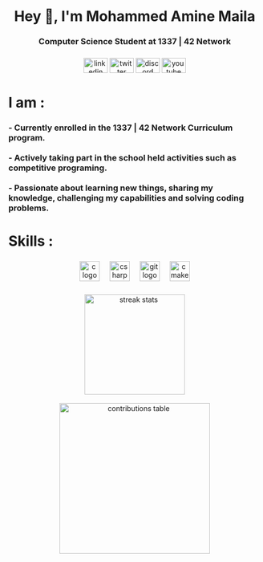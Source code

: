 <h1 align="center">Hey 👋, I'm Mohammed Amine Maila</h1>

###

<h3 align="center">Computer Science Student at 1337 | 42 Network</h3>

###

<div align="center">
  <img src="https://raw.githubusercontent.com/maurodesouza/profile-readme-generator/master/src/assets/icons/social/linkedin/default.svg" width="48" height="30" alt="linkedin logo"  />
  <img src="https://raw.githubusercontent.com/maurodesouza/profile-readme-generator/master/src/assets/icons/social/twitter/default.svg" width="48" height="30" alt="twitter logo"  />
  <img src="https://raw.githubusercontent.com/maurodesouza/profile-readme-generator/master/src/assets/icons/social/discord/default.svg" width="48" height="30" alt="discord logo"  />
  <img src="https://raw.githubusercontent.com/maurodesouza/profile-readme-generator/master/src/assets/icons/social/youtube/default.svg" width="48" height="30" alt="youtube logo"  />
</div>

###

<h1 align="left">I am :</h1>

###

<h3 align="left">- Currently enrolled in the 1337 | 42 Network Curriculum program.<br><br>- Actively taking part in the school held activities such as competitive programing.<br><br>- Passionate about learning new things, sharing my knowledge, challenging my capabilities and solving coding problems.</h3>

###

<h1 align="left">Skills :</h1>

###

<div align="center">
  <img src="https://cdn.jsdelivr.net/gh/devicons/devicon/icons/c/c-original.svg" height="40" alt="c logo"  />
  <img width="12" />
  <img src="https://cdn.jsdelivr.net/gh/devicons/devicon/icons/csharp/csharp-original.svg" height="40" alt="csharp logo"  />
  <img width="12" />
  <img src="https://cdn.jsdelivr.net/gh/devicons/devicon/icons/git/git-original.svg" height="40" alt="git logo"  />
  <img width="12" />
  <img src="https://cdn.jsdelivr.net/gh/devicons/devicon/icons/cmake/cmake-original.svg" height="40" alt="cmake logo"  />
</div>

###

<div align="center">
  <img src="https://github-readme-streak-stats.herokuapp.com/?user=AmineMaila&theme=github-dark&hide_border=true" height="200" alt="streak stats"  />
  <br><br>
  <img src="https://github.com/AmineMaila/AmineMaila/blob/main/contribution_table.png" height="300" alt="contributions table" />
</div>

###

